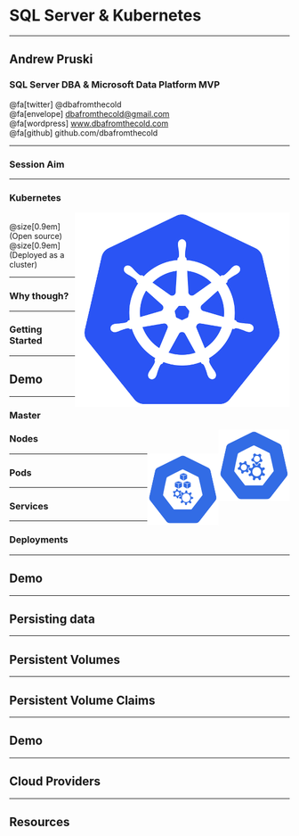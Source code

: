 # SQL Server & Kubernetes

---

## Andrew Pruski

### SQL Server DBA & Microsoft Data Platform MVP

@fa[twitter] @dbafromthecold <br>
@fa[envelope] dbafromthecold@gmail.com <br>
@fa[wordpress] www.dbafromthecold.com <br>
@fa[github] github.com/dbafromthecold

---

### Session Aim

---

### Kubernetes

<img src="assets/images/KubernetesLogo.png" style="float: right"/>

<br>
@size[0.9em](Open source) <br>
@size[0.9em](Deployed as a cluster) <br>


---

### Why though?

---

### Getting Started

---

## Demo

---

### Master

<img src="assets/images/master-128.png" style="float: right"/>


### Nodes

<img src="assets/images/node-128.png" style="float: right"/>

---

### Pods

---

### Services

---

### Deployments

---

## Demo

---

## Persisting data

---

## Persistent Volumes

---

## Persistent Volume Claims

---

## Demo

---

## Cloud Providers

---

## Resources